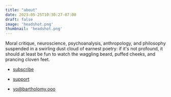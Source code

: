 ```yaml
---
title: "about"
date: 2023-05-25T10:30:27-07:00
draft: false
image: 'headshot.png'
thumbnail: 'headshot.png'
---
```


Moral critique, neuroscience, psychoanalysis, anthropology, and philosophy suspended in a swirling dust cloud of earnest poetry: if it's not profound, it should at least be fun to watch the waggling beard, puffed cheeks, and prancing cloven feet.

* [subscribe](/subscribe/)

* [support](/support/)

* yo@bartholomy.ooo
